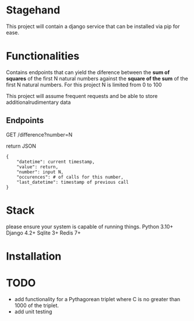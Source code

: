 # Stagehand
This project will contain a django service that can be installed via pip for ease.

# Functionalities
Contains endpoints that can yield the diference between the **sum of squares** of the first N natural numbers against the **square of the sum** of the first N natural numbers.
For this project N is limited from 0 to 100

This project will assume frequent requests and be able to store additionalrudimentary data 

## Endpoints
GET /difference?number=N

return JSON
```
{
    "datetime": current timestamp,
    "value": return,
    "number": input N,
    "occurences": # of calls for this number,
    "last_datetime": timestamp of previous call
}
```


# Stack
please ensure your system is capable of running things.
Python 3.10+
Django 4.2+
Sqlite 3+
Redis 7+

# Installation

# TODO
* add functionality for a Pythagorean triplet where C is no greater than 1000 of the triplet.
* add unit testing

